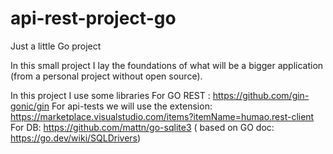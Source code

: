 # api-rest-project-go
 Just a little Go project

In this small project I lay the foundations of what will be a bigger application (from a personal project without open source). 

In this project I use some libraries
For GO REST : https://github.com/gin-gonic/gin
For api-tests we will use the extension: https://marketplace.visualstudio.com/items?itemName=humao.rest-client 
For DB: https://github.com/mattn/go-sqlite3 ( based on GO doc: https://go.dev/wiki/SQLDrivers)